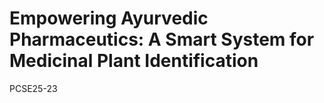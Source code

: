 # Empowering Ayurvedic Pharmaceutics: A Smart System for Medicinal Plant Identification


PCSE25-23
